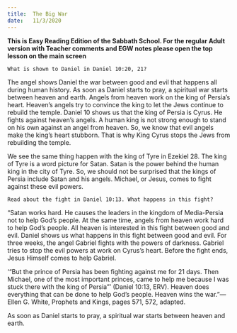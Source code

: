 ```yaml
---
title:  The Big War
date:   11/3/2020
---
```


**This is Easy Reading Edition of the Sabbath School. For the regular Adult version with Teacher comments and EGW notes please open the top lesson on the main screen** 

`What is shown to Daniel in Daniel 10:20, 21?`

The angel shows Daniel the war between good and evil that happens all during human history. As soon as Daniel starts to pray, a spiritual war starts between heaven and earth. Angels from heaven work on the king of Persia’s heart. Heaven’s angels try to convince the king to let the Jews continue to rebuild the temple. Daniel 10 shows us that the king of Persia is Cyrus. He fights against heaven’s angels. A human king is not strong enough to stand on his own against an angel from heaven. So, we know that evil angels make the king’s heart stubborn. That is why King Cyrus stops the Jews from rebuilding the temple.

We see the same thing happen with the king of Tyre in Ezekiel 28. The king of Tyre is a word picture for Satan. Satan is the power behind the human king in the city of Tyre. So, we should not be surprised that the kings of Persia include Satan and his angels. Michael, or Jesus, comes to fight against these evil powers.

`Read about the fight in Daniel 10:13. What happens in this fight?`

“Satan works hard. He causes the leaders in the kingdom of Media-Persia not to help God’s people. At the same time, angels from heaven work hard to help God’s people. All heaven is interested in this fight between good and evil. Daniel shows us what happens in this fight between good and evil. For three weeks, the angel Gabriel fights with the powers of darkness. Gabriel tries to stop the evil powers at work on Cyrus’s heart. Before the fight ends, Jesus Himself comes to help Gabriel.

‘“But the prince of Persia has been fighting against me for 21 days. Then Michael, one of the most important princes, came to help me because I was stuck there with the king of Persia”’ (Daniel 10:13, ERV). Heaven does everything that can be done to help God’s people. Heaven wins the war.”—Ellen G. White, Prophets and Kings, pages 571, 572, adapted.

As soon as Daniel starts to pray, a spiritual war starts between heaven and earth.
